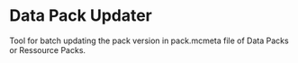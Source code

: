 # Data Pack Updater
Tool for batch updating the pack version in pack.mcmeta file of Data Packs or Ressource Packs.